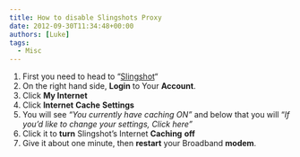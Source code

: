 ```yaml
---
title: How to disable Slingshots Proxy
date: 2012-09-30T11:34:48+00:00
authors: [Luke]
tags:
  - Misc
---
```

  1. First you need to head to &#8220;<a title="Slingshot ISP NZ" href="http://slingshot.co.nz/" target="_blank">Slingshot</a>&#8220;
  2. On the right hand side, **Login** to Your **Account**.
  3. Click **My Internet**
  4. Click **Internet** **Cache** **Settings**
  5. You will see _&#8220;You currently have caching ON&#8221;_ and below that you will &#8220;_If you&#8217;d like to change your settings, Click here&#8221;_
  6. Click it to **turn** Slingshot&#8217;s Internet **Caching** **off**
  7. Give it about one minute, then **restart** your Broadband **modem**.